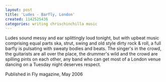 ```yaml
---
layout: post
title: 'Ludes - Barfly, London'
created: 1142525436
categories: writing chrischinchilla music
---
```


Ludes sound messy and ear splittingly loud tonight, but with upbeat music comprising equal parts ska, strut, swing and old style dirty rock & roll, a full barfly is pulsating with sweaty bodies and beats. The singer's in the crowd, the guitarists are all over the place, the drummer's wild and the crowd are spilling pints on each other, any band who can get most of a London venue dancing on a Tuesday night deserves respect.

Published in Fly magazine, May 2006

